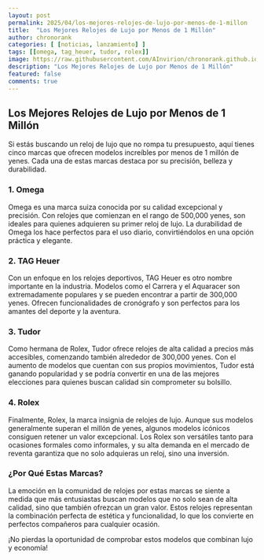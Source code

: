 ```yaml
---
layout: post
permalink: 2025/04/los-mejores-relojes-de-lujo-por-menos-de-1-millon
title:  "Los Mejores Relojes de Lujo por Menos de 1 Millón"
author: chronorank
categories: [ [noticias, lanzamiento] ]
tags: [[omega, tag_heuer, tudor, rolex]]
image: https://raw.githubusercontent.com/AInvirion/chronorank.github.io/master/images/posts/20250404080222.png
description: "Los Mejores Relojes de Lujo por Menos de 1 Millón"
featured: false
comments: true
---
```

## Los Mejores Relojes de Lujo por Menos de 1 Millón

Si estás buscando un reloj de lujo que no rompa tu presupuesto, aquí tienes cinco marcas que ofrecen modelos increíbles por menos de 1 millón de yenes. Cada una de estas marcas destaca por su precisión, belleza y durabilidad.

### 1. Omega
Omega es una marca suiza conocida por su calidad excepcional y precisión. Con relojes que comienzan en el rango de 500,000 yenes, son ideales para quienes adquieren su primer reloj de lujo. La durabilidad de Omega los hace perfectos para el uso diario, convirtiéndolos en una opción práctica y elegante.

### 2. TAG Heuer
Con un enfoque en los relojes deportivos, TAG Heuer es otro nombre importante en la industria. Modelos como el Carrera y el Aquaracer son extremadamente populares y se pueden encontrar a partir de 300,000 yenes. Ofrecen funcionalidades de cronógrafo y son perfectos para los amantes del deporte y la aventura.

### 3. Tudor
Como hermana de Rolex, Tudor ofrece relojes de alta calidad a precios más accesibles, comenzando también alrededor de 300,000 yenes. Con el aumento de modelos que cuentan con sus propios movimientos, Tudor está ganando popularidad y se podría convertir en una de las mejores elecciones para quienes buscan calidad sin comprometer su bolsillo.

### 4. Rolex
Finalmente, Rolex, la marca insignia de relojes de lujo. Aunque sus modelos generalmente superan el millón de yenes, algunos modelos icónicos consiguen retener un valor excepcional. Los Rolex son versátiles tanto para ocasiones formales como informales, y su alta demanda en el mercado de reventa garantiza que no solo adquieras un reloj, sino una inversión.

### ¿Por Qué Estas Marcas?
La emoción en la comunidad de relojes por estas marcas se siente a medida que más entusiastas buscan modelos que no solo sean de alta calidad, sino que también ofrezcan un gran valor. Estos relojes representan la combinación perfecta de estética y funcionalidad, lo que los convierte en perfectos compañeros para cualquier ocasión.

¡No pierdas la oportunidad de comprobar estos modelos que combinan lujo y economía!